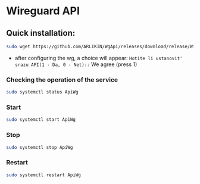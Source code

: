 # Wireguard API

<h2>Quick installation:</h2>

```bash
sudo wget https://github.com/ARLIKIN/WgApi/releases/download/release/Wireguard-installer-with-Adminpanel.sh && chmod 774 Wireguard-installer-with-Adminpanel.sh && ./Wireguard-installer-with-Adminpanel.sh
```
- after configuring the wg, a choice will appear: `Hotite li ustanovit' srazu API(1 - Da, 0 - Net)::` We agree (press 1)

<h3>Сhecking the operation of the service</h3>

```bash
sudo systemctl status ApiWg
```

<h3>Start</h3>

```bash
sudo systemctl start ApiWg
```

<h3>Stop</h3>

```bash
sudo systemctl stop ApiWg
```

<h3>Restart</h3>

```bash
sudo systemctl restart ApiWg
```